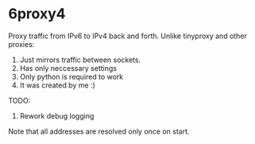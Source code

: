 6proxy4
=======

Proxy traffic from IPv6 to IPv4 back and forth.
Unlike tinyproxy and other proxies:

1. Just mirrors traffic between sockets.
1. Has only neccessary settings
1. Only python is required to work
1. It was created by me :)

TODO:

1. Rework debug logging

Note that all addresses are resolved only once on start.

